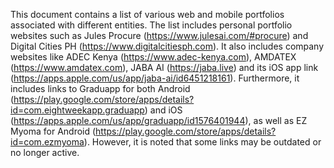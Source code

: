  This document contains a list of various web and mobile portfolios associated with different entities. The list includes personal portfolio websites such as Jules Procure (https://www.julesai.com/#procure) and Digital Cities PH (https://www.digitalcitiesph.com). It also includes company websites like ADEC Kenya (https://www.adec-kenya.com), AMDATEX (https://www.amdatex.com), JABA AI (https://jaba.live) and its iOS app link (https://apps.apple.com/us/app/jaba-ai/id6451218161). Furthermore, it includes links to Graduapp for both Android (https://play.google.com/store/apps/details?id=com.eightweekapp.graduapp) and iOS (https://apps.apple.com/us/app/graduapp/id1576401944), as well as EZ Myoma for Android (https://play.google.com/store/apps/details?id=com.ezmyoma). However, it is noted that some links may be outdated or no longer active.